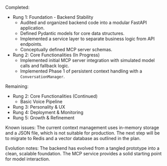 Completed: 
- Rung 1: Foundation - Backend Stability
  - Audited and organized backend code into a modular FastAPI application.
  - Defined Pydantic models for core data structures.
  - Implemented a service layer to separate business logic from API endpoints.
  - Conceptually defined MCP server schemas.
- Rung 2: Core Functionalities (In Progress)
  - Implemented initial MCP server integration with simulated model calls and fallback logic.
  - Implemented Phase 1 of persistent context handling with a `ConversationManager`.

Remaining: 
- Rung 2: Core Functionalities (Continued)
  - Basic Voice Pipeline
- Rung 3: Personality & UX
- Rung 4: Deployment & Monitoring
- Rung 5: Growth & Refinement

Known issues: The current context management uses in-memory storage and a JSON file, which is not suitable for production. The next step will be to migrate to Redis and a vector database as outlined in the plan.

Evolution notes: The backend has evolved from a tangled prototype into a clean, scalable foundation. The MCP service provides a solid starting point for model interaction.
